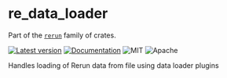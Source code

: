 # re_data_loader

Part of the [`rerun`](https://github.com/rerun-io/rerun) family of crates.

[![Latest version](https://img.shields.io/crates/v/re_data_loader.svg)](https://crates.io/crates/re_data_loader)
[![Documentation](https://docs.rs/re_data_loader/badge.svg)](https://docs.rs/re_data_loader)
![MIT](https://img.shields.io/badge/license-MIT-blue.svg)
![Apache](https://img.shields.io/badge/license-Apache-blue.svg)

Handles loading of Rerun data from file using data loader plugins
